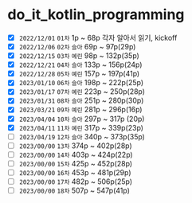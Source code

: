 # do_it_kotlin_programming

- [x] `2022/12/01` `01차` 1p ~ 68p 각자 알아서 읽기, kickoff
- [x] `2022/12/06` `02차` `슬아` 69p ~ 97p(29p)
- [x] `2022/12/15` `03차` `예린` 98p ~ 132p(35p)
- [x] `2022/12/21` `04차` `슬아` 133p ~ 156p(24p)
- [x] `2022/12/28` `05차` `예린` 157p ~ 197p(41p)
- [x] `2023/01/10` `06차` `슬아` 198p ~ 222p(25p)
- [x] `2023/01/17` `07차` `예린` 223p ~ 250p(28p)
- [x] `2023/01/31` `08차` `슬아` 251p ~ 280p(30p)
- [x] `2023/03/21` `09차` `예린` 281p ~ 296p(16p)
- [x] `2023/04/04` `10차` `슬아` 297p ~ 317p (20p)
- [x] `2023/04/11` `11차` `예린` 317p ~ 339p(23p)
- [ ] `2023/04/19` `12차` `슬아` 340p ~ 373p(35p)
- [ ] `2023/00/00` `13차` 374p ~ 402p(28p)
- [ ] `2023/00/00` `14차` 403p ~ 424p(22p)
- [ ] `2023/00/00` `15차` 425p ~ 452p(28p)
- [ ] `2023/00/00` `16차` 453p ~ 481p(29p)
- [ ] `2023/00/00` `17차` 482p ~ 506p(25p)
- [ ] `2023/00/00` `18차` 507p ~ 547p(41p)
